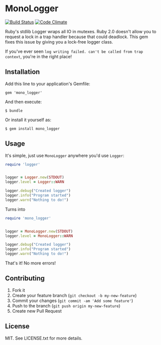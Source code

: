 # MonoLogger

[![Build Status](https://travis-ci.org/steveklabnik/mono_logger.png?branch=master)](https://travis-ci.org/steveklabnik/mono_logger) [![Code Climate](https://codeclimate.com/github/steveklabnik/mono_logger.png)](https://codeclimate.com/github/steveklabnik/mono_logger)

Ruby's stdlib Logger wraps all IO in mutexes. Ruby 2.0 doesn't allow you to
request a lock in a trap handler because that could deadlock. This gem fixes
this issue by giving you a lock-free logger class.

If you've ever seen `log writing failed. can't be called from trap context`,
you're in the right place!

## Installation

Add this line to your application's Gemfile:

    gem 'mono_logger'

And then execute:

    $ bundle

Or install it yourself as:

    $ gem install mono_logger

## Usage

It's simple, just use `MonoLogger` anywhere you'd use `Logger`:

```ruby
require 'logger'


logger = Logger.new(STDOUT)
logger.level = Logger::WARN

logger.debug("Created logger")
logger.info("Program started")
logger.warn("Nothing to do!")
```

Turns into

```ruby
require 'mono_logger'


logger = MonoLogger.new(STDOUT)
logger.level = MonoLogger::WARN

logger.debug("Created logger")
logger.info("Program started")
logger.warn("Nothing to do!")
```

That's it! No more errors!

## Contributing

1. Fork it
2. Create your feature branch (`git checkout -b my-new-feature`)
3. Commit your changes (`git commit -am 'Add some feature'`)
4. Push to the branch (`git push origin my-new-feature`)
5. Create new Pull Request

## License

MIT. See LICENSE.txt for more details.

